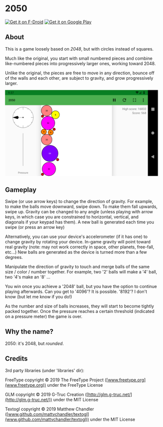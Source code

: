 # 2050

[<img src="https://fdroid.gitlab.io/artwork/badge/get-it-on.png"
     alt="Get it on F-Droid"
     height="80">](https://f-droid.org/packages/org.mattvchandler.a2050/)
[<img src="https://play.google.com/intl/en_us/badges/images/generic/en-play-badge.png"
     alt="Get it on Google Play"
     height="80">](https://play.google.com/store/apps/details?id=org.mattvchandler.a2050)

## About

This is a game loosely based on *2048*, but with circles instead of squares.

Much like the original, you start with small numbered pieces and
combine like-numbered pieces into progressively larger ones, working toward
2048.

Unlike the original, the pieces are free to move in any direction, bounce off of
the walls and each other, are subject to gravity, and grow progressively larger.

![gameplay screenshot](/metadata/en-US/images/phoneScreenshots/scrn_phone_land_1.png?raw=true)

## Gameplay

Swipe (or use arrow keys) to change the direction of gravity. For example, to
make the balls move downward, swipe down. To make them fall upwards, swipe up.
Gravity can be changed to any angle (unless playing with arrow keys, in which
case you are constrained to horizontal, vertical, and diagonals if your keypad
has them). A new ball is generated each time you swipe (or press an arrow key)

Alternatively, you can use your device's accelerometer (if it has one) to change
gravity by rotating your device. In-game gravity will point toward real gravity
(note: may not work correctly in space, other planets, free-fall, etc...)
New balls are generated as the device is turned more than a few degrees.

Manipulate the direction of gravity to touch and merge balls of the same size /
color / number together. For example, two '2' balls will make a '4' ball, two
'4's make an '8' ...

You win once you achieve a '2048' ball, but you have the option to continue
playing afterwards. Can you get to '4096'? It is possible. '8192'? I don't know
(but let me know if you do!)

As the number and size of balls increases, they will start to become tightly
packed together. Once the pressure reaches a certain threshold (indicated on a
pressure meter) the game is over.

## Why the name?

2050: it's 2048, but *rounded*.

## Credits

3rd party libraries (under 'libraries' dir):

FreeType copyright © 2019 The FreeType Project ([www.freetype.org](www.freetype.org)) under the FreeType License

GLM copyright © 2019 G-Truc Creation ([http://glm.g-truc.net/](http://glm.g-truc.net/)) under the MIT License

Textogl copyright © 2019 Matthew Chandler ([www.github.com/mattvchandler/textogl](www.github.com/mattvchandler/textogl)) under the MIT License
